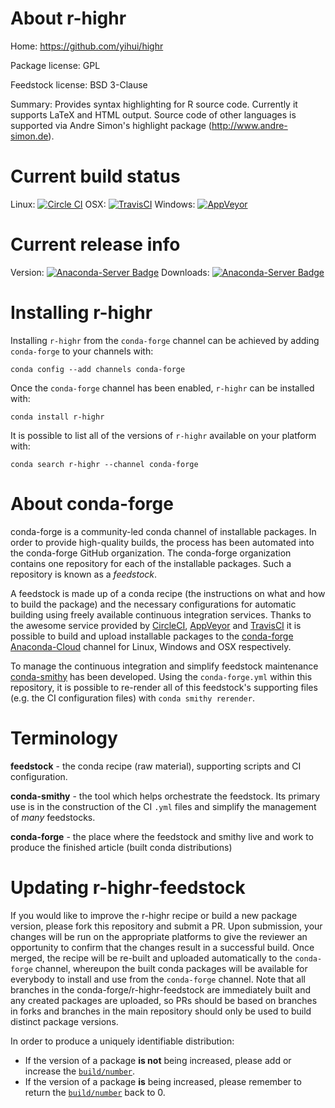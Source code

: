 About r-highr
=============

Home: https://github.com/yihui/highr

Package license: GPL

Feedstock license: BSD 3-Clause

Summary: Provides syntax highlighting for R source code. Currently it supports LaTeX and HTML
output. Source code of other languages is supported via Andre Simon's highlight
package (http://www.andre-simon.de).




Current build status
====================

Linux: [![Circle CI](https://circleci.com/gh/conda-forge/r-highr-feedstock.svg?style=shield)](https://circleci.com/gh/conda-forge/r-highr-feedstock)
OSX: [![TravisCI](https://travis-ci.org/conda-forge/r-highr-feedstock.svg?branch=master)](https://travis-ci.org/conda-forge/r-highr-feedstock)
Windows: [![AppVeyor](https://ci.appveyor.com/api/projects/status/github/conda-forge/r-highr-feedstock?svg=True)](https://ci.appveyor.com/project/conda-forge/r-highr-feedstock/branch/master)

Current release info
====================
Version: [![Anaconda-Server Badge](https://anaconda.org/conda-forge/r-highr/badges/version.svg)](https://anaconda.org/conda-forge/r-highr)
Downloads: [![Anaconda-Server Badge](https://anaconda.org/conda-forge/r-highr/badges/downloads.svg)](https://anaconda.org/conda-forge/r-highr)

Installing r-highr
==================

Installing `r-highr` from the `conda-forge` channel can be achieved by adding `conda-forge` to your channels with:

```
conda config --add channels conda-forge
```

Once the `conda-forge` channel has been enabled, `r-highr` can be installed with:

```
conda install r-highr
```

It is possible to list all of the versions of `r-highr` available on your platform with:

```
conda search r-highr --channel conda-forge
```


About conda-forge
=================

conda-forge is a community-led conda channel of installable packages.
In order to provide high-quality builds, the process has been automated into the
conda-forge GitHub organization. The conda-forge organization contains one repository
for each of the installable packages. Such a repository is known as a *feedstock*.

A feedstock is made up of a conda recipe (the instructions on what and how to build
the package) and the necessary configurations for automatic building using freely
available continuous integration services. Thanks to the awesome service provided by
[CircleCI](https://circleci.com/), [AppVeyor](http://www.appveyor.com/)
and [TravisCI](https://travis-ci.org/) it is possible to build and upload installable
packages to the [conda-forge](https://anaconda.org/conda-forge)
[Anaconda-Cloud](http://docs.anaconda.org/) channel for Linux, Windows and OSX respectively.

To manage the continuous integration and simplify feedstock maintenance
[conda-smithy](http://github.com/conda-forge/conda-smithy) has been developed.
Using the ``conda-forge.yml`` within this repository, it is possible to re-render all of
this feedstock's supporting files (e.g. the CI configuration files) with ``conda smithy rerender``.


Terminology
===========

**feedstock** - the conda recipe (raw material), supporting scripts and CI configuration.

**conda-smithy** - the tool which helps orchestrate the feedstock.
                   Its primary use is in the construction of the CI ``.yml`` files
                   and simplify the management of *many* feedstocks.

**conda-forge** - the place where the feedstock and smithy live and work to
                  produce the finished article (built conda distributions)


Updating r-highr-feedstock
==========================

If you would like to improve the r-highr recipe or build a new
package version, please fork this repository and submit a PR. Upon submission,
your changes will be run on the appropriate platforms to give the reviewer an
opportunity to confirm that the changes result in a successful build. Once
merged, the recipe will be re-built and uploaded automatically to the
`conda-forge` channel, whereupon the built conda packages will be available for
everybody to install and use from the `conda-forge` channel.
Note that all branches in the conda-forge/r-highr-feedstock are
immediately built and any created packages are uploaded, so PRs should be based
on branches in forks and branches in the main repository should only be used to
build distinct package versions.

In order to produce a uniquely identifiable distribution:
 * If the version of a package **is not** being increased, please add or increase
   the [``build/number``](http://conda.pydata.org/docs/building/meta-yaml.html#build-number-and-string).
 * If the version of a package **is** being increased, please remember to return
   the [``build/number``](http://conda.pydata.org/docs/building/meta-yaml.html#build-number-and-string)
   back to 0.
